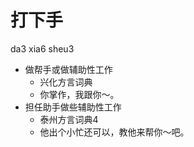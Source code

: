 # 打下手
da3 xia6 sheu3
+ 做帮手或做辅助性工作
  * 兴化方言词典
  - 你掌作，我跟你～。
+ 担任助手做些辅助性工作
  * 泰州方言词典4
  - 他出个小忙还可以，教他来帮你～吧。
